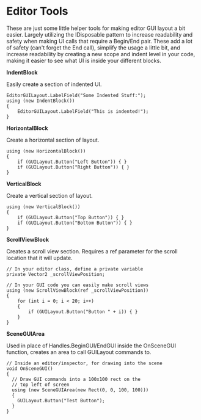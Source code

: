 Editor Tools
===

These are just some little helper tools for making editor GUI layout a bit easier. Largely utilizing the IDisposable pattern to increase readability and safety when making UI calls that require a Begin/End pair. These add a lot of safety (can't forget the End call), simplify the usage a little bit, and increase readability by creating a new scope and indent level in your code, making it easier to see what UI is inside your different blocks.

**IndentBlock**

Easily create a section of indented UI.

    EditorGUILayout.LabelField("Some Indented Stuff:");
    using (new IndentBlock())
    {
        EditorGUILayout.LabelField("This is indented!");
    }

**HorizontalBlock**

Create a horizontal section of layout.

    using (new HorizontalBlock())
    {
        if (GUILayout.Button("Left Button")) { }
        if (GUILayout.Button("Right Button")) { }
    }

**VerticalBlock**

Create a vertical section of layout.

    using (new VerticalBlock())
    {
        if (GUILayout.Button("Top Button")) { }
        if (GUILayout.Button("Bottom Button")) { }
    }

**ScrollViewBlock**

Creates a scroll view section. Requires a ref parameter for the scroll location that it will update.

    // In your editor class, define a private variable
    private Vector2 _scrollViewPosition;

    // In your GUI code you can easily make scroll views
    using (new ScrollViewBlock(ref _scrollViewPosition))
    {
        for (int i = 0; i < 20; i++)
        {
            if (GUILayout.Button("Button " + i)) { }
        }
    }

**SceneGUIArea**

Used in place of Handles.BeginGUI/EndGUI inside the OnSceneGUI function, creates an area to call GUILayout commands to.

    // Inside an editor/inspector, for drawing into the scene
    void OnSceneGUI()
    {
      // Draw GUI commands into a 100x100 rect on the
      // top left of screen
      using (new SceneGUIArea(new Rect(0, 0, 100, 100)))
      {
        GUILayout.Button("Test Button");
      }
    }
